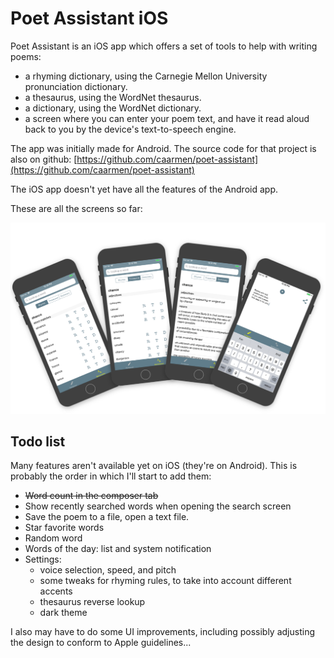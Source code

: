 # Poet Assistant iOS

Poet Assistant is an iOS app which offers a set of tools to help with writing poems:

* a rhyming dictionary, using the Carnegie Mellon University pronunciation dictionary.
* a thesaurus, using the WordNet thesaurus.
* a dictionary, using the WordNet dictionary.
* a screen where you can enter your poem text, and have it read aloud back to you by the device's text-to-speech engine.

The app was initially made for Android. The source code for that project is also on github: [https://github.com/caarmen/poet-assistant](https://github.com/caarmen/poet-assistant)

The iOS app doesn't yet have all the features of the Android app.

These are all the screens so far:

<img src="etc/screenshots.png" width="800">

## Todo list
Many features aren't available yet on iOS (they're on Android). This is probably the order in which I'll start to add them:
* ~~Word count in the composer tab~~
* Show recently searched words when opening the search screen
* Save the poem to a file, open a text file.
* Star favorite words
* Random word
* Words of the day: list and system notification
* Settings:
  - voice selection, speed, and pitch
  - some tweaks for rhyming rules, to take into account different accents
  - thesaurus reverse lookup
  - dark theme

I also may have to do some UI improvements, including possibly adjusting the design to conform to Apple guidelines...
